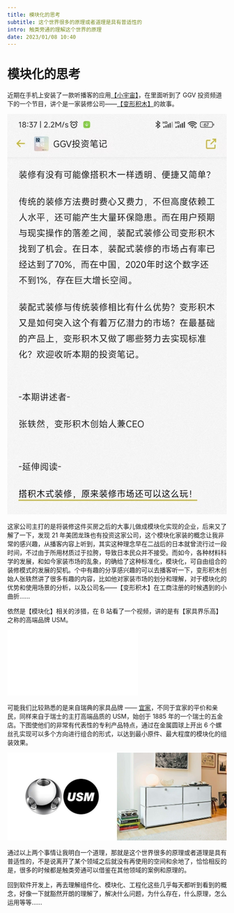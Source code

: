 ```yaml
---
title: 模块化的思考
subtitle: 这个世界很多的原理或者道理是具有普适性的
intro: 触类旁通的理解这个世界的原理
date: 2023/01/08 10:40
---
```


# 模块化的思考

近期在手机上安装了一款听播客的应用[【小宇宙】](https://www.xiaoyuzhoufm.com/)，在里面听到了 GGV 投资频道下的一个节目，讲个是一家装修公司——[【变形积木】](https://baike.baidu.com/item/%E5%8F%98%E5%BD%A2%E7%A7%AF%E6%9C%A8%EF%BC%88%E5%8C%97%E4%BA%AC%EF%BC%89%E7%A7%91%E6%8A%80%E6%9C%89%E9%99%90%E5%85%AC%E5%8F%B8/50241214?fromModule=lemma_inlink)的故事。

![变形积木](/assets/images/%E5%B0%8F%E5%AE%87%E5%AE%99.jpg)

这家公司主打的是将装修这件买房之后的大事儿做成模块化实现的企业，后来又了解了一下，发现 21 年美团龙珠也有投资这家公司，这个模块化家装的概念让我非常的感兴趣，从播客内容上听到，其实这种理念早在二战后的日本就曾流行过一段时间，不过由于所用材质过于拉胯，导致日本民众并不接受。而如今，各种材料科学的发展，和如今家装市场的乱象，的确给了这种标准化，模块化，可自由组合的装修模式的发展的契机。个中有趣的分享感兴趣的可以去播客听一下，变形积木创始人张轶然讲了很多有趣的内容，比如他对家装市场的划分和理解，对于模块化的优势和使用场景的分析，以及公司名——【变形积木】在工商注册的时候遇到的小曲折……

依然是【模块化】相关的涉猎，在 B 站看了一个视频，讲的是有【家具界乐高】之称的高端品牌 USM。

<iframe src="//player.bilibili.com/player.html?aid=848867321&bvid=BV1XL4y1i71d&cid=433270426&page=1" scrolling="no" border="0" frameborder="no" framespacing="0" allowfullscreen="true"> </iframe>

可能我们比较熟悉的是来自瑞典的家具品牌 —— [宜家](https://www.ikea.cn/cn/zh/?utm_source=baidu&utm_campaign=Brandzone&utm_term=title&utm_medium=paidsearch&utm_content=bdbz_pc)，不同于宜家的平价和亲民，同样来自于瑞士的主打高端品质的 USM，始创于 1885 年的一个瑞士的五金店。下图使他们的非常有代表性的专利产品特点，通过在金属圆球上开出 6 个螺丝孔实现可以多个方向进行组合的形式，以达到最小原件、最大程度的模块化的组装效果。

![usm](/assets/images/usm.jpg)

通过以上两个事情让我明白一个道理，那就是这个世界很多的原理或者道理是具有普适性的，不是说离开了某个领域之后就没有再使用的空间和余地了，恰恰相反的是，很多的时候都是触类旁通可以借鉴在其他领域的案例和原理的。

回到软件开发上，再去理解组件化、模块化、工程化这些几乎每天都听到看到的概念，好像一下就豁然开朗的理解了，解决什么问题，为什么存在，什么原理，怎么运用等等……
